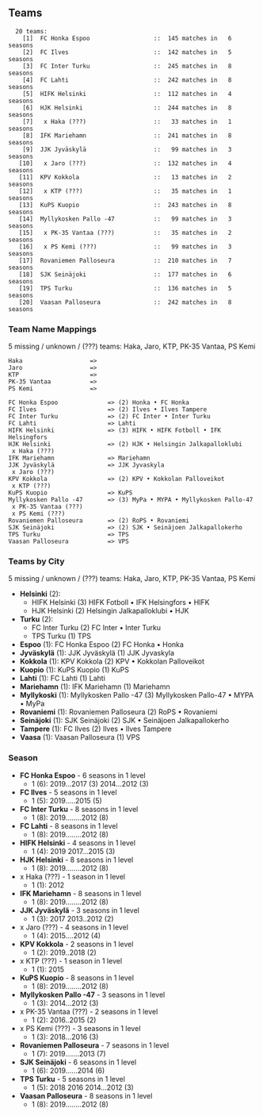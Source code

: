 ## Teams

```
  20 teams:
    [1]  FC Honka Espoo                  ::  145 matches in   6 seasons
    [2]  FC Ilves                        ::  142 matches in   5 seasons
    [3]  FC Inter Turku                  ::  245 matches in   8 seasons
    [4]  FC Lahti                        ::  242 matches in   8 seasons
    [5]  HIFK Helsinki                   ::  112 matches in   4 seasons
    [6]  HJK Helsinki                    ::  244 matches in   8 seasons
    [7]   x Haka (???)                   ::   33 matches in   1 seasons
    [8]  IFK Mariehamn                   ::  241 matches in   8 seasons
    [9]  JJK Jyväskylä                   ::   99 matches in   3 seasons
   [10]   x Jaro (???)                   ::  132 matches in   4 seasons
   [11]  KPV Kokkola                     ::   13 matches in   2 seasons
   [12]   x KTP (???)                    ::   35 matches in   1 seasons
   [13]  KuPS Kuopio                     ::  243 matches in   8 seasons
   [14]  Myllykosken Pallo -47           ::   99 matches in   3 seasons
   [15]   x PK-35 Vantaa (???)           ::   35 matches in   2 seasons
   [16]   x PS Kemi (???)                ::   99 matches in   3 seasons
   [17]  Rovaniemen Palloseura           ::  210 matches in   7 seasons
   [18]  SJK Seinäjoki                   ::  177 matches in   6 seasons
   [19]  TPS Turku                       ::  136 matches in   5 seasons
   [20]  Vaasan Palloseura               ::  242 matches in   8 seasons
```


### Team Name Mappings

5 missing / unknown / (???) teams:
Haka, Jaro, KTP, PK-35 Vantaa, PS Kemi


```
Haka                   =>
Jaro                   =>
KTP                    =>
PK-35 Vantaa           =>
PS Kemi                =>
```



```
FC Honka Espoo              => (2) Honka • FC Honka
FC Ilves                    => (2) Ilves • Ilves Tampere
FC Inter Turku              => (2) FC Inter • Inter Turku
FC Lahti                    => Lahti
HIFK Helsinki               => (3) HIFK • HIFK Fotboll • IFK Helsingfors
HJK Helsinki                => (2) HJK • Helsingin Jalkapalloklubi
 x Haka (???)
IFK Mariehamn               => Mariehamn
JJK Jyväskylä               => JJK Jyvaskyla
 x Jaro (???)
KPV Kokkola                 => (2) KPV • Kokkolan Palloveikot
 x KTP (???)
KuPS Kuopio                 => KuPS
Myllykosken Pallo -47       => (3) MyPa • MYPA • Myllykosken Pallo-47
 x PK-35 Vantaa (???)
 x PS Kemi (???)
Rovaniemen Palloseura       => (2) RoPS • Rovaniemi
SJK Seinäjoki               => (2) SJK • Seinäjoen Jalkapallokerho
TPS Turku                   => TPS
Vaasan Palloseura           => VPS
```



### Teams by City

5 missing / unknown / (???) teams:
Haka, Jaro, KTP, PK-35 Vantaa, PS Kemi

- **Helsinki** (2): 
  - HIFK Helsinki  (3) HIFK Fotboll • IFK Helsingfors • HIFK
  - HJK Helsinki  (2) Helsingin Jalkapalloklubi • HJK
- **Turku** (2): 
  - FC Inter Turku  (2) FC Inter • Inter Turku
  - TPS Turku  (1) TPS
- **Espoo** (1): FC Honka Espoo  (2) FC Honka • Honka
- **Jyväskylä** (1): JJK Jyväskylä  (1) JJK Jyvaskyla
- **Kokkola** (1): KPV Kokkola  (2) KPV • Kokkolan Palloveikot
- **Kuopio** (1): KuPS Kuopio  (1) KuPS
- **Lahti** (1): FC Lahti  (1) Lahti
- **Mariehamn** (1): IFK Mariehamn  (1) Mariehamn
- **Myllykoski** (1): Myllykosken Pallo -47  (3) Myllykosken Pallo-47 • MYPA • MyPa
- **Rovaniemi** (1): Rovaniemen Palloseura  (2) RoPS • Rovaniemi
- **Seinäjoki** (1): SJK Seinäjoki  (2) SJK • Seinäjoen Jalkapallokerho
- **Tampere** (1): FC Ilves  (2) Ilves • Ilves Tampere
- **Vaasa** (1): Vaasan Palloseura  (1) VPS




### Season

- **FC Honka Espoo** - 6 seasons in 1 level
  - 1 (6): 2019...2017 (3) 2014...2012 (3)
- **FC Ilves** - 5 seasons in 1 level
  - 1 (5): 2019.....2015 (5)
- **FC Inter Turku** - 8 seasons in 1 level
  - 1 (8): 2019........2012 (8)
- **FC Lahti** - 8 seasons in 1 level
  - 1 (8): 2019........2012 (8)
- **HIFK Helsinki** - 4 seasons in 1 level
  - 1 (4): 2019 2017...2015 (3)
- **HJK Helsinki** - 8 seasons in 1 level
  - 1 (8): 2019........2012 (8)
- x Haka (???) - 1 season in 1 level
  - 1 (1): 2012
- **IFK Mariehamn** - 8 seasons in 1 level
  - 1 (8): 2019........2012 (8)
- **JJK Jyväskylä** - 3 seasons in 1 level
  - 1 (3): 2017 2013..2012 (2)
- x Jaro (???) - 4 seasons in 1 level
  - 1 (4): 2015....2012 (4)
- **KPV Kokkola** - 2 seasons in 1 level
  - 1 (2): 2019..2018 (2)
- x KTP (???) - 1 season in 1 level
  - 1 (1): 2015
- **KuPS Kuopio** - 8 seasons in 1 level
  - 1 (8): 2019........2012 (8)
- **Myllykosken Pallo -47** - 3 seasons in 1 level
  - 1 (3): 2014...2012 (3)
- x PK-35 Vantaa (???) - 2 seasons in 1 level
  - 1 (2): 2016..2015 (2)
- x PS Kemi (???) - 3 seasons in 1 level
  - 1 (3): 2018...2016 (3)
- **Rovaniemen Palloseura** - 7 seasons in 1 level
  - 1 (7): 2019.......2013 (7)
- **SJK Seinäjoki** - 6 seasons in 1 level
  - 1 (6): 2019......2014 (6)
- **TPS Turku** - 5 seasons in 1 level
  - 1 (5): 2018 2016 2014...2012 (3)
- **Vaasan Palloseura** - 8 seasons in 1 level
  - 1 (8): 2019........2012 (8)

